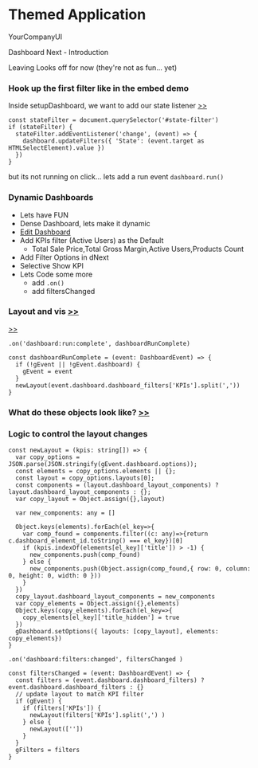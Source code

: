 # Themed Application

YourCompanyUI

Dashboard Next - Introduction

Leaving Looks off for now (they're not as fun... yet)

### Hook up the first filter like in the embed demo
Inside setupDashboard, we want to add our state listener [>>](./demo.ts?line=38)
```
const stateFilter = document.querySelector('#state-filter')
if (stateFilter) {
  stateFilter.addEventListener('change', (event) => {
    dashboard.updateFilters({ 'State': (event.target as HTMLSelectElement).value })
  })
}
```

but its not running on click... lets add a run event
`dashboard.run()`


### Dynamic Dashboards
- Lets have FUN
- Dense Dashboard, lets make it dynamic
- [Edit Dashboard](https://johnkuitheme.dev.looker.com/dashboards/24)
- Add KPIs filter (Active Users) as the Default
  - Total Sale Price,Total Gross Margin,Active Users,Products Count
- Add Filter Options in dNext
- Selective Show KPI
- Lets Code some more
  - add `.on()`
  - add filtersChanged

### Layout and vis [>>](./options.example.json)

[>>](./demo.ts?line=77)

```
.on('dashboard:run:complete', dashboardRunComplete)
```
```
const dashboardRunComplete = (event: DashboardEvent) => {
  if (!gEvent || !gEvent.dashboard) {
    gEvent = event
  }
  newLayout(event.dashboard.dashboard_filters['KPIs'].split(','))
}
```

### What do these objects look like? [>>](https://johnkuitheme.dev.looker.com/applications/geppetto/tester)

### Logic to control the layout changes
```
const newLayout = (kpis: string[]) => {
  var copy_options = JSON.parse(JSON.stringify(gEvent.dashboard.options));
  const elements = copy_options.elements || {};
  const layout = copy_options.layouts[0];
  const components = (layout.dashboard_layout_components) ? layout.dashboard_layout_components : {};
  var copy_layout = Object.assign({},layout)
  
  var new_components: any = []
  
  Object.keys(elements).forEach(el_key=>{
    var comp_found = components.filter((c: any)=>{return c.dashboard_element_id.toString() === el_key})[0]
    if (kpis.indexOf(elements[el_key]['title']) > -1) {
      new_components.push(comp_found)
    } else {
      new_components.push(Object.assign(comp_found,{ row: 0, column: 0, height: 0, width: 0 }))
    }
  })
  copy_layout.dashboard_layout_components = new_components
  var copy_elements = Object.assign({},elements)
  Object.keys(copy_elements).forEach(el_key=>{
    copy_elements[el_key]['title_hidden'] = true
  })
  gDashboard.setOptions({ layouts: [copy_layout], elements: copy_elements})
}
```

```
.on('dashboard:filters:changed', filtersChanged )
```


```
const filtersChanged = (event: DashboardEvent) => {
  const filters = (event.dashboard.dashboard_filters) ? event.dashboard.dashboard_filters : {}
  // update layout to match KPI filter
  if (gEvent) {
    if (filters['KPIs']) {
      newLayout(filters['KPIs'].split(',') )
    } else {
      newLayout([''])
    }
  }
  gFilters = filters
}
```

